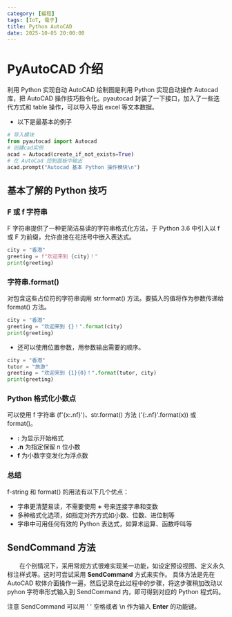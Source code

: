 ```yaml
---
category: [編程]
tags: [IoT, 電子]
title: Python AutoCAD
date: 2025-10-05 20:00:00
---
```


<style>
  table {
    width: 100%
    }
  td {
    vertical-align: center;
    text-align: center;
  }
  table.inputT{
    margin: 10px;
    width: auto;
    margin-left: auto;
    margin-right: auto;
    border: none;
  }
  input{
    text-align: center;
    padding: 0px 10px;
  }
  iframe{
    width: 100%;
    display: block;
    border-style:none;
  }
</style>

# PyAutoCAD 介绍

利用 Python 实现自动 AutoCAD 绘制图是利用 Python 实现自动操作 Autocad 库，把 AutoCAD 操作技巧指令化。pyautocad 封装了一下接口，加入了一些迭代方式和 table 操作，可以导入导出 excel 等文本数据。

 - 以下是最基本的例子

```py
# 导入模块
from pyautocad import Autocad
# 创建cad实例
acad = Autocad(create_if_not_exists=True)
# 在 AutoCad 控制面板中输出
acad.prompt("Autocad 基本 Python 操作模块\n")
```

## 基本了解的 Python 技巧


### F 或 f 字符串

F 字符串提供了一种更简洁易读的字符串格式化方法，于 Python 3.6 中引入以 f 或 F 为前缀，允许直接在花括号中嵌入表达式。


```py
city ​​= "香港"
greeting = f"欢迎来到 {city}！"
print(greeting)
```

### 字符串.format()

对包含这些占位符的字符串调用 str.format() 方法。要插入的值将作为参数传递给 format() 方法。


```py
city ​​= "香港"
greeting = "欢迎来到 {}！".format(city)
print(greeting)
```

 - 还可以使用位置参数，用参数输出需要的顺序。


```py
city ​​= "香港"
tutor = "旅游"
greeting = "欢迎来到 {1}{0}！".format(tutor, city)
print(greeting)
```

### Python 格式化小数点

可以使用 f 字符串 (f'{x:.nf}')、str.format() 方法 ('{:.nf}'.format(x)) 或 format()。 

 - **:** 为显示开始格式
 - **.n** 为指定保留 n 位小数
 - **f** 为小数字变发化为浮点数

### 总结 

f-string 和 format() 的用法有以下几个优点：

 - 字串更清楚易读，不需要使用 **+** 号来连接字串和变数
 - 多种格式化选项，如指定对齐方式如小数、位数、进位制等
 - 字串中可用任何有效的 Python 表达式，如算术运算、函数呼叫等



## SendCommand 方法

  在个别情况下，采用常规方式很难实现某一功能，如设定预设视图、定义永久标注样式等。这时可尝试采用 **SendCommand** 方式来实作。 具体方法是先在AutoCAD 软体介面操作一遍，然后记录在此过程中的步骤，将这步骤稍加改动以 pyhon 字符串形式输入到 SendCommand 内，即可得到对应的 Python 程式码。

注意 SendCommand 可以用 ' ' 空格或者 \n 作为输入 **Enter** 的功能键。   

 